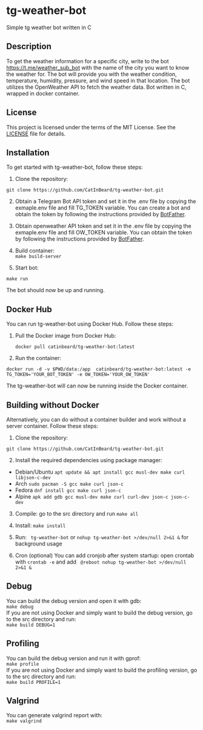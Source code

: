 # tg-weather-bot

Simple tg weather bot written in C  

## Description

To get the weather information for a specific city, write to the bot https://t.me/weather_sub_bot with the name of the city you want to know the weather for. The bot will provide you with the weather condition, temperature, humidity, pressure, and wind speed in that location. The bot utilizes the OpenWeather API to fetch the weather data. Bot written in C, wrapped in docker container.

## License

This project is licensed under the terms of the MIT License. See the [LICENSE](LICENSE) file for details.

## Installation

To get started with tg-weather-bot, follow these steps:

1. Clone the repository:

  ```git clone https://github.com/CatInBeard/tg-weather-bot.git```
   

2. Obtain a Telegram Bot API token and set it in the .env file by copying the exmaple.env file and fill TG_TOKEN variable. You can create a bot and obtain the token by following the instructions provided by [BotFather](https://telegram.me/BotFather).

2. Obtain openweather API token and set it in the .env file by copying the exmaple.env file and fill OW_TOKEN variable. You can obtain the token by following the instructions provided by [BotFather](https://openweathermap.org/appid).

3. Build container:  
```make build-server```

4. Start bot:

```make run```
   
   The bot should now be up and running.

## Docker Hub

You can run tg-weather-bot using Docker Hub. Follow these steps:

1. Pull the Docker image from Docker Hub:

   
   ```docker pull catinbeard/tg-weather-bot:latest```
   
2. Run the container:

   
```docker run -d -v $PWD/data:/app  catinbeard/tg-weather-bot:latest -e TG_TOKEN='YOUR_BOT_TOKEN' -e OW_TOKEN='YOUR_OW_TOKEN'```

   The tg-weather-bot will can now be running inside the Docker container.
   
## Building without Docker 
Alternatively, you can do without a container builder and work without a server container. Follow these steps:

1. Clone the repository:

  ```git clone https://github.com/CatInBeard/tg-weather-bot.git```
   

2. Install the required dependencies using package manager:

  * Debian/Ubuntu
   ```apt update && apt install gcc musl-dev make curl libjson-c-dev```
  * Arch ```sudo pacman -S gcc make curl json-c```
  * Fedora ```dnf install gcc make curl json-c```
  * Alpine ```apk add gdb gcc musl-dev make curl curl-dev json-c json-c-dev```

3. Compile: go to the src directory and run ```make all```

4. Install:
   ```make install```
5. Run: ``` tg-weather-bot``` or ```nohup tg-weather-bot >/dev/null 2>&1 &``` for background usage
6. Cron (optional) You can add cronjob after system startup:
   open crontab with ```crontab -e``` and add ``` @reboot nohup tg-weather-bot >/dev/null 2>&1 &```

## Debug
You can build the debug version and open it with gdb:  
```make debug```  
If you are not using Docker and simply want to build the debug version, go to the src directory and run:  
```make build DEBUG=1```

## Profiling
You can build the debug version and run it with gprof:  
```make profile```  
If you are not using Docker and simply want to build the profiling version, go to the src directory and run:  
```make build PROFILE=1```
## Valgrind
You can generate valgrind report with:  
```make valgrind```